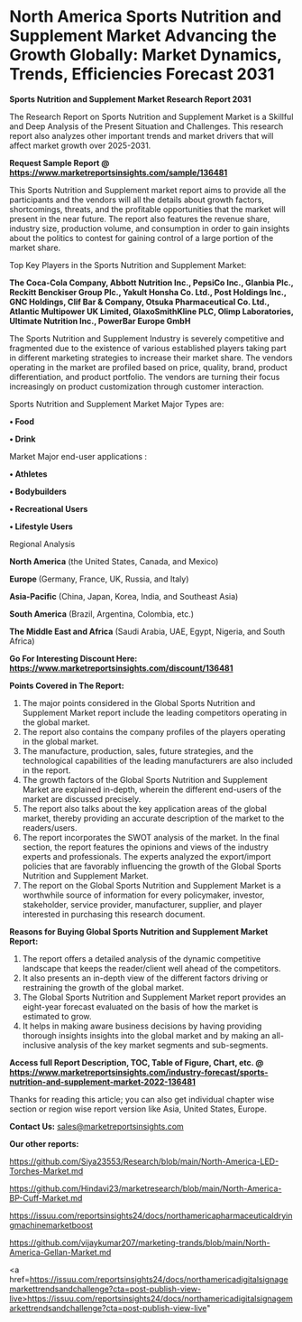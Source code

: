  # North America Sports Nutrition and Supplement Market Advancing the Growth Globally: Market Dynamics, Trends, Efficiencies Forecast 2031

<strong>Sports Nutrition and Supplement Market Research Report 2031</strong>

The Research Report on Sports Nutrition and Supplement Market is a Skillful and Deep Analysis of the Present Situation and Challenges. This research report also analyzes other important trends and market drivers that will affect market growth over 2025-2031.

<strong>Request Sample Report @ <a href=https://www.marketreportsinsights.com/sample/136481>https://www.marketreportsinsights.com/sample/136481</a></strong>

This Sports Nutrition and Supplement market report aims to provide all the participants and the vendors will all the details about growth factors, shortcomings, threats, and the profitable opportunities that the market will present in the near future. The report also features the revenue share, industry size, production volume, and consumption in order to gain insights about the politics to contest for gaining control of a large portion of the market share.

Top Key Players in the Sports Nutrition and Supplement Market:

<strong>The Coca-Cola Company, Abbott Nutrition Inc., PepsiCo Inc., Glanbia Plc., Reckitt Benckiser Group Plc., Yakult Honsha Co. Ltd., Post Holdings Inc., GNC Holdings, Clif Bar & Company, Otsuka Pharmaceutical Co. Ltd., Atlantic Multipower UK Limited, GlaxoSmithKline PLC, Olimp Laboratories, Ultimate Nutrition Inc., PowerBar Europe GmbH</strong>

The Sports Nutrition and Supplement Industry is severely competitive and fragmented due to the existence of various established players taking part in different marketing strategies to increase their market share. The vendors operating in the market are profiled based on price, quality, brand, product differentiation, and product portfolio. The vendors are turning their focus increasingly on product customization through customer interaction.

Sports Nutrition and Supplement Market Major Types are:

<strong>• Food

• Drink</strong>

Market Major end-user applications :

<strong>• Athletes

• Bodybuilders

• Recreational Users

• Lifestyle Users</strong>

Regional Analysis

</u><strong><b>North America</b></strong> (the United States, Canada, and Mexico)

<strong><b>Europe </b></strong>(Germany, France, UK, Russia, and Italy)

<strong><b>Asia-Pacific</b></strong> (China, Japan, Korea, India, and Southeast Asia)

<strong><b>South America</b></strong> (Brazil, Argentina, Colombia, etc.)

<strong><b>The Middle East and Africa</b></strong> (Saudi Arabia, UAE, Egypt, Nigeria, and South Africa)

<strong>Go For Interesting Discount Here: <a href=https://www.marketreportsinsights.com/discount/136481>https://www.marketreportsinsights.com/discount/136481</a></strong>

<strong>Points Covered in The Report:</strong>
<ol>
  <li>The major points considered in the Global Sports Nutrition and Supplement Market report include the leading competitors operating in the global market.</li>
  <li>The report also contains the company profiles of the players operating in the global market.</li>
  <li>The manufacture, production, sales, future strategies, and the technological capabilities of the leading manufacturers are also included in the report.</li>
  <li>The growth factors of the Global Sports Nutrition and Supplement Market are explained in-depth, wherein the different end-users of the market are discussed precisely.</li>
  <li>The report also talks about the key application areas of the global market, thereby providing an accurate description of the market to the readers/users.</li>
  <li>The report incorporates the SWOT analysis of the market. In the final section, the report features the opinions and views of the industry experts and professionals. The experts analyzed the export/import policies that are favorably influencing the growth of the Global Sports Nutrition and Supplement Market.</li>
  <li>The report on the Global Sports Nutrition and Supplement Market is a worthwhile source of information for every policymaker, investor, stakeholder, service provider, manufacturer, supplier, and player interested in purchasing this research document.</li>
</ol>
<strong>Reasons for Buying Global Sports Nutrition and Supplement Market Report:</strong>

<ol>
  <li>The report offers a detailed analysis of the dynamic competitive landscape that keeps the reader/client well ahead of the competitors.</li>
  <li>It also presents an in-depth view of the different factors driving or restraining the growth of the global market.</li>
  <li>The Global Sports Nutrition and Supplement Market report provides an eight-year forecast evaluated on the basis of how the market is estimated to grow.</li>
  <li>It helps in making aware business decisions by having providing thorough insights insights into the global market and by making an all-inclusive analysis of the key market segments and sub-segments.</li>
</ol>
<strong>Access full Report Description, TOC, Table of Figure, Chart, etc. @ <a href=https://www.marketreportsinsights.com/industry-forecast/sports-nutrition-and-supplement-market-2022-136481>https://www.marketreportsinsights.com/industry-forecast/sports-nutrition-and-supplement-market-2022-136481</a></strong>


Thanks for reading this article; you can also get individual chapter wise section or region wise report version like Asia, United States, Europe.

<strong>Contact Us:</strong>
sales@marketreportsinsights.com

<strong>Our other reports:</strong>

<a href=https://github.com/Siya23553/Research/blob/main/North-America-LED-Torches-Market.md>https://github.com/Siya23553/Research/blob/main/North-America-LED-Torches-Market.md</a>

<a href=https://github.com/Hindavi23/marketresearch/blob/main/North-America-BP-Cuff-Market.md>https://github.com/Hindavi23/marketresearch/blob/main/North-America-BP-Cuff-Market.md</a>

<a href=https://issuu.com/reportsinsights24/docs/northamericapharmaceuticaldryingmachinemarketboost>https://issuu.com/reportsinsights24/docs/northamericapharmaceuticaldryingmachinemarketboost</a>

<a href=https://github.com/vijaykumar207/marketing-trands/blob/main/North-America-Gellan-Market.md>https://github.com/vijaykumar207/marketing-trands/blob/main/North-America-Gellan-Market.md</a>

<a href=https://issuu.com/reportsinsights24/docs/northamericadigitalsignagemarkettrendsandchallenge?cta=post-publish-view-live>https://issuu.com/reportsinsights24/docs/northamericadigitalsignagemarkettrendsandchallenge?cta=post-publish-view-live</a>"
